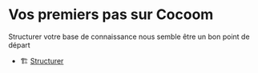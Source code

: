 # Vos premiers pas sur Cocoom

Structurer votre base de connaissance nous semble être un bon point de départ

- 🏗 [Structurer](./structure.md)

